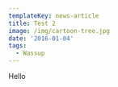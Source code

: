 ```yaml
---
templateKey: news-article
title: Test 2
image: /img/cartoon-tree.jpg
date: '2016-01-04'
tags:
  - Wassup
---
```

Hello
